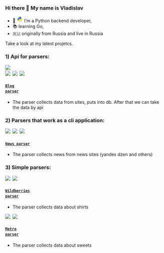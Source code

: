 ### Hi there 👋 My name is Vladislav


- :wrench: <img src="https://github.com/devicons/devicon/raw/master/icons/python/python-original.svg" alt="" width="20" height="20"/> I’m a Python backend developer,
- :books: learning Go,
- :ru: originally from Russia and live in Russia


Take a look at my latest projetcs.


### 1) Api for parsers:

<code>![](https://img.shields.io/badge/Celery-5.3.6-green) ![](https://img.shields.io/badge/Redis-red) ![](https://img.shields.io/badge/Django-5.0-pink) ![](https://img.shields.io/badge/Django_REST-3.14.0-pink)</code>

#### <code>[Blog parser](https://github.com/iriskin77/Drf_api_parsers)</code>

+ The parser collects data from sites, puts into db. After that we can take the data by api

### 2) Parsers that work as a cli application:

<code>![](https://img.shields.io/badge/Sqlalchemy-2.0.25-blue) ![](https://img.shields.io/badge/APScheduler-3.10.4-blue) ![](https://img.shields.io/badge/Selenium-4.16.0-blue)</code>

#### <code>[News parser](https://github.com/iriskin77/y_p)</code>

+ The parser collects news from news sites (yandex dzen and others)

### 3) Simple parsers:

<code>![](https://img.shields.io/badge/BeautifullSoup-4.12.2-blue) ![](https://img.shields.io/badge/Requests-2.31.0-blue)</code>

#### <code>[Wildberries parser](https://github.com/iriskin77/wildberries_parser)</code>

+ The parser collects data about shirts

<code>![](https://img.shields.io/badge/BeautifullSoup-4.12.2-blue) ![](https://img.shields.io/badge/Requests-2.31.0-blue)</code>

#### <code>[Metro parser](https://github.com/iriskin77/wildberries_parser)</code>

+ The parser collects data about sweets




